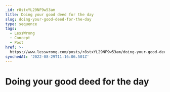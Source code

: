 ```yaml
---
_id: r8stxYL29NF9w53am
title: Doing your good deed for the day
slug: doing-your-good-deed-for-the-day
type: sequence
tags:
  - LessWrong
  - Concept
  - Post
href: >-
  https://www.lesswrong.com/posts/r8stxYL29NF9w53am/doing-your-good-deed-for-the-day
synchedAt: '2022-08-29T11:16:06.501Z'
---
```

# Doing your good deed for the day

